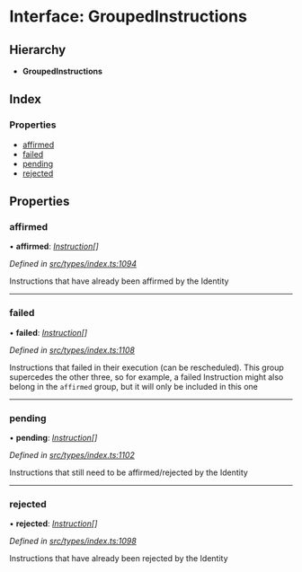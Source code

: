 # Interface: GroupedInstructions

## Hierarchy

* **GroupedInstructions**

## Index

### Properties

* [affirmed](groupedinstructions.md#affirmed)
* [failed](groupedinstructions.md#failed)
* [pending](groupedinstructions.md#pending)
* [rejected](groupedinstructions.md#rejected)

## Properties

###  affirmed

• **affirmed**: *[Instruction](../classes/instruction.md)[]*

*Defined in [src/types/index.ts:1094](https://github.com/PolymathNetwork/polymesh-sdk/blob/56921667/src/types/index.ts#L1094)*

Instructions that have already been affirmed by the Identity

___

###  failed

• **failed**: *[Instruction](../classes/instruction.md)[]*

*Defined in [src/types/index.ts:1108](https://github.com/PolymathNetwork/polymesh-sdk/blob/56921667/src/types/index.ts#L1108)*

Instructions that failed in their execution (can be rescheduled).
  This group supercedes the other three, so for example, a failed Instruction
  might also belong in the `affirmed` group, but it will only be included in this one

___

###  pending

• **pending**: *[Instruction](../classes/instruction.md)[]*

*Defined in [src/types/index.ts:1102](https://github.com/PolymathNetwork/polymesh-sdk/blob/56921667/src/types/index.ts#L1102)*

Instructions that still need to be affirmed/rejected by the Identity

___

###  rejected

• **rejected**: *[Instruction](../classes/instruction.md)[]*

*Defined in [src/types/index.ts:1098](https://github.com/PolymathNetwork/polymesh-sdk/blob/56921667/src/types/index.ts#L1098)*

Instructions that have already been rejected by the Identity
